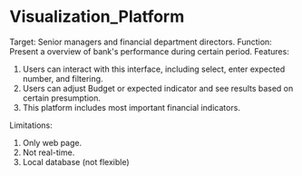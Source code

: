 # Visualization_Platform
Target: Senior managers and financial department directors.
Function: Present a overview of bank's performance during certain period. 
Features:
1. Users can interact with this interface, including select, enter expected number, and filtering.
2. Users can adjust Budget or expected indicator and see results based on certain presumption.
3. This platform includes most important financial indicators.

Limitations:
1. Only web page.
2. Not real-time.
3. Local database (not flexible)

